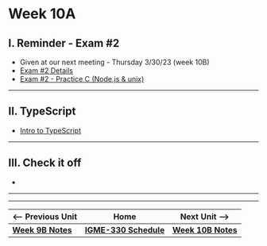 # Week 10A

## I. Reminder - Exam #2

- Given at our next meeting - Thursday 3/30/23 (week 10B)
- [Exam #2 Details](../notes/exam-2-details.md)
- [Exam #2 - Practice C (Node.js & unix)](../notes/exam-2-practice-C.md)

<hr>

## II. TypeScript
- [Intro to TypeScript](https://github.com/tonethar/IGME-330-Master/blob/master/notes/intro-typescript.md)

<hr>

## III. Check it off
- 


<hr><hr>


| <-- Previous Unit | Home | Next Unit -->
| --- | --- | --- 
| [**Week 9B Notes**](09B.md)  |  [**IGME-330 Schedule**](../schedule.md) | [**Week 10B Notes**](10B.md)
